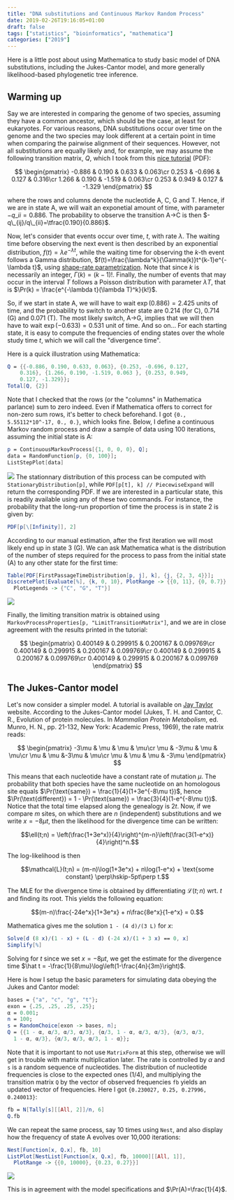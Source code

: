 ```yaml
---
title: "DNA substitutions and Continuous Markov Random Process"
date: 2019-02-26T19:16:05+01:00
draft: false
tags: ["statistics", "bioinformatics", "mathematica"]
categories: ["2019"]
---
```


Here is a little post about using Mathematica to study basic model of DNA substitutions, including the Jukes-Cantor model, and more generally likelihood-based phylogenetic tree inference.

## Warming up

Say we are interested in comparing the genome of two species, assuming they have a common ancestor, which should be the case, at least for eukaryotes. For various reasons, DNA substitutions occur over time on the genome and the two species may look different at a certain point in time when comparing the pairwise alignment of their sequences. However, not all substitutions are equally likely and, for example, we may assume the following transition matrix, $Q$, which I took from this [nice tutorial](https://molevol.mbl.edu/images/1/1a/WoodsHole2012_1.pdf) (PDF):

$$
\begin{pmatrix}
-0.886 & 0.190 & 0.633 & 0.063\cr
0.253 & -0.696 & 0.127 & 0.316\cr
1.266 & 0.190 & -1.519 & 0.063\cr
0.253 & 0.949 & 0.127 & -1.329
\end{pmatrix}
$$

where the rows and columns denote the nucleotide A, C, G and T. Hence, if we are in state A, we will wait an exponetial amount of time, with parameter $-q\_{ii}=0.886$. The probability to observe the transition A→C is then $-q\_{ij}/q\_{ii}=\tfrac{0.190}{0.886}$.

Now, let's consider that events occur over time, $t$, with rate $\lambda$. The waiting time before observing the next event is then described by an exponential distribution, $f(t)=\lambda e^{-\lambda t}$, while the waiting time for observing the $k$-th event follows a Gamma distribution, $f(t)=\frac{\lambda^k}{\Gamma(k)}t^{k-1}e^{-\lambda t}$, using [shape-rate parametrization](https://en.wikipedia.org/wiki/Gamma_distribution). Note that since $k$ is necessarily an integer, $\Gamma(k)=(k-1)!$. Finally, the number of events that may occur in the interval $T$ follows a Poisson distribution with parameter $\lambda T$, that is $\Pr(k) = \frac{e^{-\lambda t}(\lambda T)^k}{k!}$.

So, if we start in state A, we will have to wait $\exp(0.886)=2.425$ units of time, and the probability to switch to another state are 0.214 (for C), 0.714 (G) and 0.071 (T). The most likely switch, A→G, implies that we will then have to wait $\exp(-0.633)=0.531$ unit of time. And so on... For each starting state, it is easy to compute the frequencies of ending states over the whole study time $t$, which we will call the "divergence time".

Here is a quick illustration using Mathematica:

```mathematica
Q = {{-0.886, 0.190, 0.633, 0.063}, {0.253, -0.696, 0.127,
    0.316}, {1.266, 0.190, -1.519, 0.063 }, {0.253, 0.949,
    0.127, -1.329}};
Total[Q, {2}]
```

Note that I checked that the rows (or the "columns" in Mathematica parlance) sum to zero indeed. Even if Mathematica offers to correct for non-zero sum rows, it's better to check beforehand. I got `{0., 5.55112*10^-17, 0., 0.}`, which looks fine. Below, I define a continuous Markov random process and draw a sample of data using 100 iterations, assuming the initial state is A:

```mathematica
p = ContinuousMarkovProcess[{1, 0, 0, 0}, Q];
data = RandomFunction[p, {0, 100}];
ListStepPlot[data]
```

![](/img/dna-cmrp.png)
The stationnary distribution of this process can be computed with `StationaryDistribution[p]`, while `PDF[p[t], k] // PiecewiseExpand` will return the corresponding PDF. If we are interested in a particular state, this is readily available using any of these two commands. For instance, the probability that the long-run proportion of time the process is in state 2 is given by:

```mathematica
PDF[p[\[Infinity]], 2]
```

According to our manual estimation, after the first iteration we will most likely end up in state 3 (G). We can ask Mathematica what is the distribution of the number of steps required for the process to pass from the initial state (A) to any other state for the first time:

```mathematica
Table[PDF[FirstPassageTimeDistribution[p, j], k], {j, {2, 3, 4}}];
DiscretePlot[Evaluate[%], {k, 0, 10}, PlotRange -> {{0, 11}, {0, 0.7}},
  PlotLegends -> {"C", "G", "T"}]
```

![](/img/dna-cmrp-2.png)

Finally, the limiting transition matrix is obtained using `MarkovProcessProperties[p, "LimitTransitionMatrix"]`, and we are in close agreement with the results printed in the tutorial:

$$
\begin{pmatrix}
0.400149 & 0.299915 & 0.200167 & 0.099769\cr
0.400149 & 0.299915 & 0.200167 & 0.099769\cr
0.400149 & 0.299915 & 0.200167 & 0.099769\cr
0.400149 & 0.299915 & 0.200167 & 0.099769
\end{pmatrix}
$$

## The Jukes-Cantor model

Let's now consider a simpler model. A tutorial is available on [Jay Taylor](https://math.la.asu.edu/~jtaylor/teaching/Spring2015/APM504/APM504.html) website. According to the Jukes-Cantor model (Jukes, T. H. and Cantor, C. R., Evolution of protein molecules. In _Mammalian Protein Metabolism_, ed. Munro, H. N., pp. 21-132, New York: Academic Press, 1969), the rate matrix reads:

$$
\begin{pmatrix}
-3\mu & \mu & \mu & \mu\cr
\mu & -3\mu & \mu & \mu\cr
\mu & \mu &-3\mu & \mu\cr
\mu & \mu & \mu & -3\mu
\end{pmatrix}
$$

This means that each nucleotide have a constant rate of mutation $\mu$. The probability that both species have the same nucleotide on an homologous site equals $\Pr(\text{same}) = \frac{1}{4}(1+3e^{-8\mu t})$, hence $\Pr(\text{different}) = 1 - \Pr(\text{same}) = \frac{3}{4}(1-e^{-8\mu t})$. Notice that the total time elapsed along the genealogy is $2t$. Now, if we compare $m$ sites, on which there are $n$ (independent) substitutions and we write $x = -8\mu t$, then the likelihood for the divergence time can be written:

$$\ell(t;n) = \left(\frac{1+3e^x)}{4}\right)^{m-n}\left(\frac{3(1-e^x)}{4}\right)^n.$$

The log-likelihood is then

$$\mathcal{L}(t;n) = (m-n)\log(1+3e^x) + n\log(1-e^x) + \text{some constant} \perp\hskip-5pt\perp t.$$

The MLE for the divergence time is obtained by differentiating $\mathcal{L}(t;n)$ wrt. $t$ and finding its root. This yields the following equation:

$$(m-n)\frac{-24e^x}{1+3e^x} + n\frac{8e^x}{1-e^x} = 0.$$

Mathematica gives me the solution `1 - (4 d)/(3 L)` for $x$:

```mathematica
Solve[d (8 x)/(1 - x) + (L - d) (-24 x)/(1 + 3 x) == 0, x]
Simplify[%]
```

Solving for $t$ since we set $x = -8\mu t$, we get the estimate for the divergence time $\hat t = -\frac{1}{8\mu}\log\left(1-\frac{4n}{3m}\right)$.

Here is how I setup the basic parameters for simulating data obeying the Jukes and Cantor model:

```mathematica
bases = {"a", "c", "g", "t"};
exon = {.25, .25, .25, .25};
α = 0.001;
n = 100;
s = RandomChoice[exon -> bases, n];
Q = {{1 - α, α/3, α/3, α/3}, {α/3, 1 - α, α/3, α/3}, {α/3, α/3,
  1 - α, α/3}, {α/3, α/3, α/3, 1 - α}};
```

Note that it is important to not use `MatrixForm` at this step, otherwise we will get in trouble with matrix multiplication later. The rate is controlled by $\alpha$ and `s` is a random sequence of nucleotides. The distribution of nucleotide frequencies is close to the expected ones (1/4), and multiplying the transition matrix `Q` by the vector of observed frequencies `fb` yields an updated vector of frequencies. Here I got `{0.230027, 0.25, 0.27996, 0.240013}`:

```mathematica
fb = N[Tally[s][[All, 2]]/n, 6]
Q.fb
```

We can repeat the same process, say 10 times using `Nest`, and also display how the frequency of state A evolves over 10,000 iterations:

```mathematica
Nest[Function[x, Q.x], fb, 10]
ListPlot[NestList[Function[x, Q.x], fb, 10000][[All, 1]],
  PlotRange -> {{0, 10000}, {0.23, 0.27}}]
```

![](/img/jukes-cantor.png)

This is in agreement with the model specifications and $\Pr(A)=\frac{1}{4}$.
